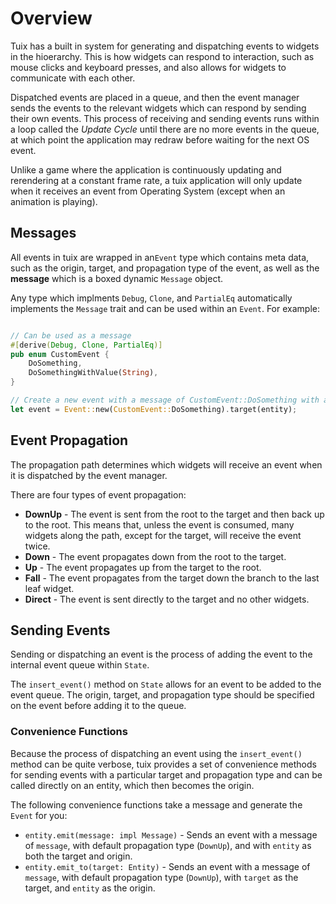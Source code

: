 # Overview

Tuix has a built in system for generating and dispatching events to widgets in the hioerarchy. This is how widgets can respond to interaction, such as mouse clicks and keyboard presses, and also allows for widgets to communicate with each other.

Dispatched events are placed in a queue, and then the event manager sends the events to the relevant widgets which can respond by sending their own events. This process of receiving and sending events runs within a loop called the *Update Cycle* until there are no more events in the queue, at which point the application may redraw before waiting for the next OS event.

Unlike a game where the application is continuously updating and rerendering at a constant frame rate, a tuix application will only update when it receives an event from Operating System (except when an animation is playing). 



## Messages

All events in tuix are wrapped in an`Event` type which contains meta data, such as the origin, target, and propagation type of the event, as well as the **message** which is a boxed dynamic `Message` object.

Any type which implments `Debug`, `Clone`, and `PartialEq` automatically implements the `Message` trait and can be used within an `Event`. For example:

```rs

// Can be used as a message
#[derive(Debug, Clone, PartialEq)]
pub enum CustomEvent {
    DoSomething,
    DoSomethingWithValue(String),
}

// Create a new event with a message of CustomEvent::DoSomething with a target of entity
let event = Event::new(CustomEvent::DoSomething).target(entity);
```

## Event Propagation

The propagation path determines which widgets will receive an event when it is dispatched by the event manager.

There are four types of event propagation:

- **DownUp** - The event is sent from the root to the target and then back up to the root. This means that, unless the event is consumed, many widgets along the path, except for the target, will receive the event twice.
- **Down** - The event propagates down from the root to the target.
- **Up** - The event propagates up from the target to the root.
- **Fall** - The event propagates from the target down the branch to the last leaf widget.
- **Direct** - The event is sent directly to the target and no other widgets.

## Sending Events

Sending or dispatching an event is the process of adding the event to the internal event queue within `State`.

The `insert_event()` method on `State` allows for an event to be added to the event queue. The origin, target, and propagation type should be specified on the event before adding it to the queue.

### Convenience Functions
Because the process of dispatching an event using the `insert_event()` method can be quite verbose, tuix provides a set of convenience methods for sending events with a particular target and propagation type and can be called directly on an entity, which then becomes the origin. 

The following convenience functions take a message and generate the `Event` for you: 

- `entity.emit(message: impl Message)` - Sends an event with a message of `message`, with default propagation type (`DownUp`), and with `entity` as both the target and origin.
- `entity.emit_to(target: Entity)` - Sends an event with a message of `message`, with default propagation type (`DownUp`), with `target` as the target, and `entity` as the origin.





